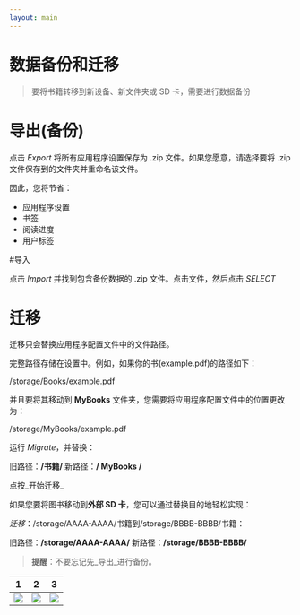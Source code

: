 ```yaml
---
layout: main
---
```


# 数据备份和迁移

> 要将书籍转移到新设备、新文件夹或 SD 卡，需要进行数据备份

# 导出(备份)

点击 _Export_ 将所有应用程序设置保存为 .zip 文件。如果您愿意，请选择要将 .zip 文件保存到的文件夹并重命名该文件。

因此，您将节省：

* 应用程序设置
* 书签
* 阅读进度
* 用户标签
 
#导入

点击 _Import_ 并找到包含备份数据的 .zip 文件。点击文件，然后点击 _SELECT_

# 迁移

迁移只会替换应用程序配置文件中的文件路径。

完整路径存储在设置中。例如，如果你的书(example.pdf)的路径如下：

/storage/Books/example.pdf

并且要将其移动到 **MyBooks** 文件夹，您需要将应用程序配置文件中的位置更改为：

/storage/MyBooks/example.pdf

运行 _Migrate_，并替换：

旧路径：**/书籍/**
新路径：**/ MyBooks /**

点按_开始迁移_

如果您要将图书移动到**外部 SD 卡**，您可以通过替换目的地轻松实现：

_迁移_：/storage/AAAA-AAAA/书籍到/storage/BBBB-BBBB/书籍：

旧路径：**/storage/AAAA-AAAA/**
新路径：**/storage/BBBB-BBBB/**

> **提醒**：不要忘记先_导出_进行备份。

|1|2|3|
|-|-|-|
|![](1.png)|![](2.png)|![](3.png)|
